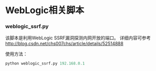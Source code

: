 # WebLogic相关脚本
### weblogic_ssrf.py
该脚本是利用WebLogic SSRF漏洞探测内网开放的端口。
详细内容可参考 http://blog.csdn.net/chs007chs/article/details/52514888

使用方法：

```python
python weblogic_ssrf.py 192.168.0.1
```
